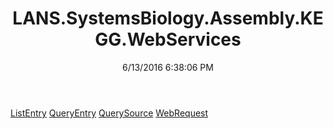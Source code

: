 ﻿---
title: LANS.SystemsBiology.Assembly.KEGG.WebServices
date: 6/13/2016 6:38:06 PM
---

[ListEntry](T-LANS.SystemsBiology.Assembly.KEGG.WebServices.ListEntry.html)
[QueryEntry](T-LANS.SystemsBiology.Assembly.KEGG.WebServices.QueryEntry.html)
[QuerySource](T-LANS.SystemsBiology.Assembly.KEGG.WebServices.QuerySource.html)
[WebRequest](T-LANS.SystemsBiology.Assembly.KEGG.WebServices.WebRequest.html)
